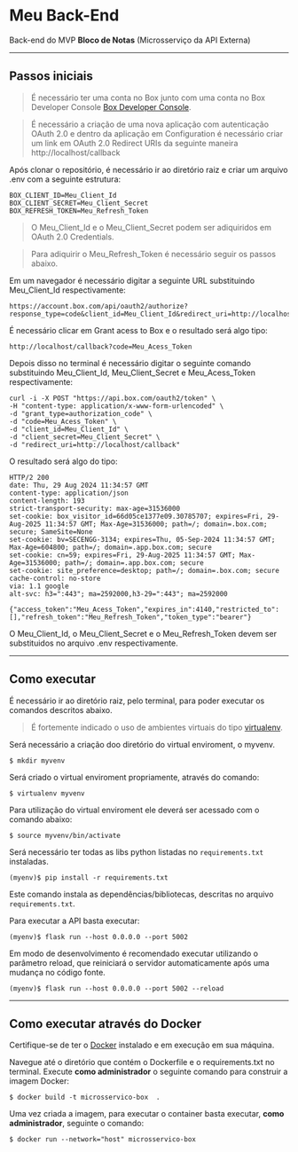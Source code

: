 # Meu Back-End

Back-end do MVP **Bloco de Notas** (Microsserviço da API Externa)

---
## Passos iniciais

> É necessário ter uma conta no Box junto com uma conta no Box Developer Console [Box Developer Console](https://app.box.com/developers/console).

> É necessário a criação de uma nova aplicação com autenticação OAuth 2.0 e dentro da aplicação em Configuration é necessário criar um link em OAuth 2.0 Redirect URIs da seguinte maneira http://localhost/callback

Após clonar o repositório, é necessário ir ao diretório raiz e criar um arquivo .env com a seguinte estrutura:

```
BOX_CLIENT_ID=Meu_Client_Id
BOX_CLIENT_SECRET=Meu_Client_Secret
BOX_REFRESH_TOKEN=Meu_Refresh_Token
```

> O Meu_Client_Id e o Meu_Client_Secret podem ser adiquiridos em OAuth 2.0 Credentials.

> Para adiquirir o Meu_Refresh_Token é necessário seguir os passos abaixo.

Em um navegador é necessário digitar a seguinte URL substituindo Meu_Client_Id respectivamente:

```
https://account.box.com/api/oauth2/authorize?response_type=code&client_id=Meu_Client_Id&redirect_uri=http://localhost/callback
```
É necessário clicar em Grant acess to Box e o resultado será algo tipo:

```
http://localhost/callback?code=Meu_Acess_Token
```

Depois disso no terminal é necessário digitar o seguinte comando substituindo Meu_Client_Id, Meu_Client_Secret e Meu_Acess_Token respectivamente:

```
curl -i -X POST "https://api.box.com/oauth2/token" \
-H "content-type: application/x-www-form-urlencoded" \
-d "grant_type=authorization_code" \
-d "code=Meu_Acess_Token" \
-d "client_id=Meu_Client_Id" \
-d "client_secret=Meu_Client_Secret" \
-d "redirect_uri=http://localhost/callback"
```

O resultado será algo do tipo:

```
HTTP/2 200
date: Thu, 29 Aug 2024 11:34:57 GMT
content-type: application/json
content-length: 193
strict-transport-security: max-age=31536000
set-cookie: box_visitor_id=66d05ce1377e09.30785707; expires=Fri, 29-Aug-2025 11:34:57 GMT; Max-Age=31536000; path=/; domain=.box.com; secure; SameSite=None
set-cookie: bv=SECENGG-3134; expires=Thu, 05-Sep-2024 11:34:57 GMT; Max-Age=604800; path=/; domain=.app.box.com; secure
set-cookie: cn=59; expires=Fri, 29-Aug-2025 11:34:57 GMT; Max-Age=31536000; path=/; domain=.app.box.com; secure
set-cookie: site_preference=desktop; path=/; domain=.box.com; secure
cache-control: no-store
via: 1.1 google
alt-svc: h3=":443"; ma=2592000,h3-29=":443"; ma=2592000

{"access_token":"Meu_Acess_Token","expires_in":4140,"restricted_to":[],"refresh_token":"Meu_Refresh_Token","token_type":"bearer"}
```

O Meu_Client_Id, o Meu_Client_Secret e o Meu_Refresh_Token devem ser substituidos no arquivo .env respectivamente.

---
## Como executar

É necessário ir ao diretório raiz, pelo terminal, para poder executar os comandos descritos abaixo.

> É fortemente indicado o uso de ambientes virtuais do tipo [virtualenv](https://virtualenv.pypa.io/en/latest/installation.html).


Será necessário a criação doo diretório do virtual enviroment, o myvenv.

```
$ mkdir myvenv
```

Será criado o virtual enviroment propriamente, através do comando:

```
$ virtualenv myvenv
```

Para utilização do virtual enviroment ele deverá ser acessado com o comando abaixo:

```
$ source myvenv/bin/activate
```

Será necessário ter todas as libs python listadas no `requirements.txt` instaladas.

```
(myenv)$ pip install -r requirements.txt
```

Este comando instala as dependências/bibliotecas, descritas no arquivo `requirements.txt`.

Para executar a API  basta executar:

```
(myenv)$ flask run --host 0.0.0.0 --port 5002
```

Em modo de desenvolvimento é recomendado executar utilizando o parâmetro reload, que reiniciará o servidor automaticamente após uma mudança no código fonte. 

```
(myenv)$ flask run --host 0.0.0.0 --port 5002 --reload
```

---
## Como executar através do Docker

Certifique-se de ter o [Docker](https://docs.docker.com/engine/install/) instalado e em execução em sua máquina.

Navegue até o diretório que contém o Dockerfile e o requirements.txt no terminal.
Execute **como administrador** o seguinte comando para construir a imagem Docker:

```
$ docker build -t microsservico-box  .
```

Uma vez criada a imagem, para executar o container basta executar, **como administrador**, seguinte o comando:

```
$ docker run --network="host" microsservico-box
```
